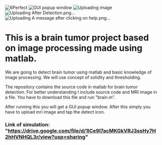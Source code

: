 ![6Perfect](https://user-images.githubusercontent.com/56047088/118358833-4ad70d80-b59e-11eb-83f8-a0827ef4c0c7.jpg)
![GUI popup window](https://user-images.githubusercontent.com/56047088/118358839-4f9bc180-b59e-11eb-889e-e18c3d50b0a5.png)
![Uploading image](https://user-images.githubusercontent.com/56047088/118358844-51fe1b80-b59e-11eb-9841-becbcd1814fc.png)
![Uploading After Detection.png…]()
![Uploading A message after clicking on help.png…]()

# This is a brain tumor project based on image processing made using matlab.

We are going to detect brain tumor using matlab and basic knowledge of image processing.
We will use concept of solidity and thresholding.

The repository contains the source code in matlab for brain tumor detection.
For better understanding I include source code and MRI image in a file.
You have to download this file and run "brain.m".

After running this you will get a GUI popup window.
After this simply you have to upload mri image and tap the detect icon.

### Link of simulation: "https://drive.google.com/file/d/1lCe9l7acMKGkVRJ3ssHy7H2hHVNHQL3r/view?usp=sharing"
